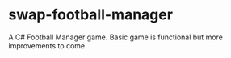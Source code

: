 # swap-football-manager
A C# Football Manager game. Basic game is functional but more improvements to come.
